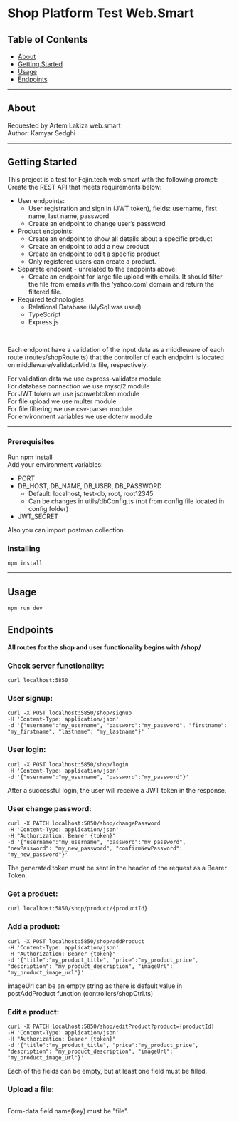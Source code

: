 # Shop Platform Test Web.Smart 

## Table of Contents

- [About](#about)
- [Getting Started](#getting_started)
- [Usage](#usage)
- [Endpoints](#endpoints)

---
## About <a name = "about"></a>

Requested by Artem Lakiza web.smart <br>
Author: Kamyar Sedghi

---
## Getting Started <a name = "getting_started"></a>

This project is a test for Fojin.tech web.smart with the following prompt: <br>
Create the REST API that meets requirements below:
- User endpoints:
    - User registration and sign in (JWT token), fields: username, first name, last
name, password
    - Create an endpoint to change user’s password
- Product endpoints:
    - Create an endpoint to show all details about a specific product
    - Create an endpoint to add a new product
    - Create an endpoint to edit a specific product
    - Only registered users can create a product.
- Separate endpoint - unrelated to the endpoints above:
    - Create an endpoint for large file upload with emails. It should filter the file from emails with the ‘yahoo.com’ domain and return the filtered file.
- Required technologies
    - Relational Database (MySql was used)
    - TypeScript 
    - Express.js
 <br>

Each endpoint have a validation of the input data as a middleware of each route (routes/shopRoute.ts) that the controller of each endpoint is located on middleware/validatorMid.ts file, respectively. <br>

For validation data we use express-validator module <br>
For database connection we use mysql2 module <br>
For JWT token we use jsonwebtoken module <br>
For file upload we use multer module <br>
For file filtering we use csv-parser module <br>
For environment variables we use dotenv module <br>

---
### Prerequisites

Run npm install <br>
Add your environment variables:
- PORT
- DB_HOST, DB_NAME, DB_USER, DB_PASSWORD
    - Default: localhost, test-db, root, root12345 
    - Can be changes in utils/dbConfig.ts (not from config file located in config folder)
- JWT_SECRET


Also you can import postman collection

### Installing

```
npm install
```

---
## Usage <a name = "usage"></a>
```
npm run dev
```
## Endpoints <a name = "endpoints"></a>
**All routes for the shop and user functionality begins with /shop/**

### Check server functionality:
```
curl localhost:5850
```

### User signup:

```
curl -X POST localhost:5850/shop/signup
-H 'Content-Type: application/json'
-d '{"username":"my_username", "password":"my_password", "firstname": "my_firstname", "lastname": "my_lastname"}'
```

### User login:
```
curl -X POST localhost:5850/shop/login
-H 'Content-Type: application/json'
-d '{"username":"my_username", "password":"my_password"}'
```

After a successful login, the user will receive a JWT token in the response. <br>

### User change password:
```
curl -X PATCH localhost:5850/shop/changePassword
-H 'Content-Type: application/json'
-H "Authorization: Bearer {token}"
-d '{"username":"my_username", "password":"my_password", "newPassword": "my_new_password", "confirmNewPassword": "my_new_password"}'
```
The generated token must be sent in the header of the request as a Bearer Token. <br>

### Get a product:
```
curl localhost:5850/shop/product/{productId}
```

### Add a product:
```
curl -X POST localhost:5850/shop/addProduct
-H 'Content-Type: application/json'
-H "Authorization: Bearer {token}"
-d '{"title":"my_product_title", "price":"my_product_price", "description": "my_product_description", "imageUrl": "my_product_image_url"}'
```
imageUrl can be an empty string as there is default value in postAddProduct function (controllers/shopCtrl.ts)<br>

### Edit a product:
```
curl -X PATCH localhost:5850/shop/editProduct?product={productId}
-H 'Content-Type: application/json'
-H "Authorization: Bearer {token}"
-d '{"title":"my_product_title", "price":"my_product_price", "description": "my_product_description", "imageUrl": "my_product_image_url"}'
```
Each of the fields can be empty, but at least one field must be filled. <br>

### Upload a file:
```

```
Form-data field name(key) must be "file".
